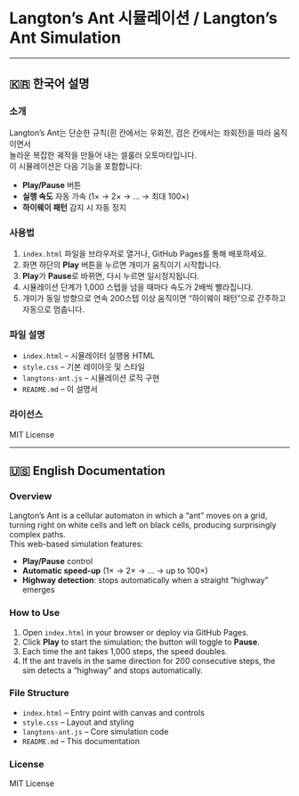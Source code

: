 # Langton’s Ant 시뮬레이션 / Langton’s Ant Simulation

---

## 🇰🇷 한국어 설명

### 소개
Langton’s Ant는 단순한 규칙(흰 칸에서는 우회전, 검은 칸에서는 좌회전)을 따라 움직이면서  
놀라운 복잡한 궤적을 만들어 내는 셀룰러 오토마타입니다.  
이 시뮬레이션은 다음 기능을 포함합니다:

- **Play/Pause** 버튼  
- **실행 속도** 자동 가속 (1× → 2× → … → 최대 100×)  
- **하이웨이 패턴** 감지 시 자동 정지  

### 사용법
1. `index.html` 파일을 브라우저로 열거나, GitHub Pages를 통해 배포하세요.  
2. 화면 하단의 **Play** 버튼을 누르면 개미가 움직이기 시작합니다.  
3. **Play**가 **Pause**로 바뀌면, 다시 누르면 일시정지됩니다.  
4. 시뮬레이션 단계가 1,000 스텝을 넘을 때마다 속도가 2배씩 빨라집니다.  
5. 개미가 동일 방향으로 연속 200스텝 이상 움직이면 “하이웨이 패턴”으로 간주하고 자동으로 멈춥니다.

### 파일 설명
- `index.html` – 시뮬레이터 실행용 HTML  
- `style.css` – 기본 레이아웃 및 스타일  
- `langtons-ant.js` – 시뮬레이션 로직 구현  
- `README.md` – 이 설명서

### 라이선스
MIT License

---

## 🇺🇸 English Documentation

### Overview  
Langton’s Ant is a cellular automaton in which a “ant” moves on a grid,  
turning right on white cells and left on black cells, producing surprisingly complex paths.  
This web-based simulation features:

- **Play/Pause** control  
- **Automatic speed-up** (1× → 2× → … → up to 100×)  
- **Highway detection**: stops automatically when a straight “highway” emerges  

### How to Use  
1. Open `index.html` in your browser or deploy via GitHub Pages.  
2. Click **Play** to start the simulation; the button will toggle to **Pause**.  
3. Each time the ant takes 1,000 steps, the speed doubles.  
4. If the ant travels in the same direction for 200 consecutive steps, the sim detects a “highway” and stops automatically.  

### File Structure
- `index.html` – Entry point with canvas and controls  
- `style.css` – Layout and styling  
- `langtons-ant.js` – Core simulation code  
- `README.md` – This documentation

### License  
MIT License
